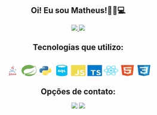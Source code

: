 <div align="center">
  
## Oi! Eu sou Matheus!👋🏻💻
<div align="center">
  <a href="https://github.com/matheuxsx3">
  <img height="180em" src="https://github-readme-stats.vercel.app/api?username=matheuxsx3&show_icons=true&theme=dracula&include_all_commits=true&count_private=true"/>
  <img height="180em" src="https://github-readme-stats.vercel.app/api/top-langs/?username=matheuxsx3&layout=compact&langs_count=7&theme=dracula"/></a>
</div>

## Tecnologias que utilizo:
<div style="display: inline_block"><br>
  <img align="center" alt="Java" height="30" width="40" src="https://raw.githubusercontent.com/matheuxsx3/matheuxsx3/main/devicons/java-logo-svgrepo-com.svg">
  <img align="center" alt="Spring" height="30" width="40" src="https://raw.githubusercontent.com/matheuxsx3/matheuxsx3/main/devicons/spring-svgrepo-com.svg">
  <img align="center" alt="Rafa-Python" height="30" width="40" src="https://raw.githubusercontent.com/devicons/devicon/master/icons/python/python-original.svg">
  <img align="center" alt="Sql" height="30" width="40" src="https://raw.githubusercontent.com/matheuxsx3/matheuxsx3/main/devicons/sql-database-generic-svgrepo-com.svg">
  <img align="center" alt="Rafa-Js" height="30" width="40" src="https://raw.githubusercontent.com/devicons/devicon/master/icons/javascript/javascript-plain.svg">
  <img align="center" alt="Rafa-Ts" height="30" width="40" src="https://raw.githubusercontent.com/devicons/devicon/master/icons/typescript/typescript-plain.svg">
  <img align="center" alt="Rafa-React" height="30" width="40" src="https://raw.githubusercontent.com/devicons/devicon/master/icons/react/react-original.svg">
  <img align="center" alt="Rafa-HTML" height="30" width="40" src="https://raw.githubusercontent.com/devicons/devicon/master/icons/html5/html5-original.svg">
  <img align="center" alt="Rafa-CSS" height="30" width="40" src="https://raw.githubusercontent.com/devicons/devicon/master/icons/css3/css3-original.svg">
</div>

## Opções de contato:

 <div>
  <a href = "mailto:matheus.s280604@gmail.com"><img src="https://img.shields.io/badge/-Gmail-%23333?style=for-the-badge&logo=gmail&logoColor=white" target="_blank"></a>
  <a href="https://www.linkedin.com/in/matheus-ps-dev/" target="_blank"><img src="https://img.shields.io/badge/-LinkedIn-%230077B5?style=for-the-badge&logo=linkedin&logoColor=white" target="_blank"></a>
   

</div>
